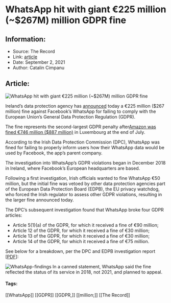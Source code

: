 # WhatsApp hit with giant €225 million (~$267M) million GDPR fine
### 

## Information:
+ Source: The Record
+ Link: [article](https://therecord.media/whatsapp-hit-with-giant-e225-million-267m-million-gdpr-fine/)
+ Date: September 2, 2021
+ Author: Catalin Cimpanu


## Article:
![WhatsApp hit with giant €225 million (~$267M) million GDPR fine](https://therecord.media/wp-content/uploads/2021/09/WhatsApp.jpg)

Ireland’s data protection agency has [announced](https://www.dataprotection.ie/en/news-media/press-releases/data-protection-commission-announces-decision-whatsapp-inquiry) today a €225 million ($267 million) fine against Facebook’s WhatsApp for failing to comply with the European Union’s General Data Protection Regulation (GDPR).


The fine represents the second-largest GDPR penalty after[Amazon was fined €746 million ($887 million)](https://therecord.media/amazon-fined-887-million-over-eu-privacy-violations/) in Luxembourg at the end of July.


According to the Irish Data Protection Commission (DPC), WhatsApp was fined for failing to properly inform users how their WhatsApp data would be used by Facebook, the app’s parent company.


The investigation into WhatsApp’s GDPR violations began in December 2018 in Ireland, where Facebook’s European headquarters are based.


Following a first investigation, Irish officials wanted to fine WhatsApp €50 million, but the initial fine was vetoed by other data protection agencies part of the European Data Protection Board (EDPB), the EU privacy watchdog, who forced the Irish regulator to assess other GDPR violations, resulting in the larger fine announced today.


The DPC’s subsequent investigation found that WhatsApp broke four GDPR articles:


* Article 5(1)(a) of the GDPR, for which it received a fine of €90 million;
* Article 12 of the GDPR, for which it received a fine of €30 million;
* Article 13 of the GDPR, for which it received a fine of €30 million;
* Article 14 of the GDPR, for which it received a fine of €75 million.


See below for a breakdown, per the DPC and EDPB investigation report [[PDF](https://edpb.europa.eu/system/files/2021-09/dpc_final_decision_redacted_for_issue_to_edpb_01-09-21_en.pdf)]:


![WhatsApp-findings](https://www-therecord.recfut.com/wp-content/uploads/2021/09/WhatsApp-findings.png)
In a canned statement, WhatsApp said the fine reflected the status of its service in 2018, not 2021, and planned to appeal.





#### Tags:
[[WhatsApp]] [[GDPR]] [[GDPR,]] [[million;]] [[The Record]]
